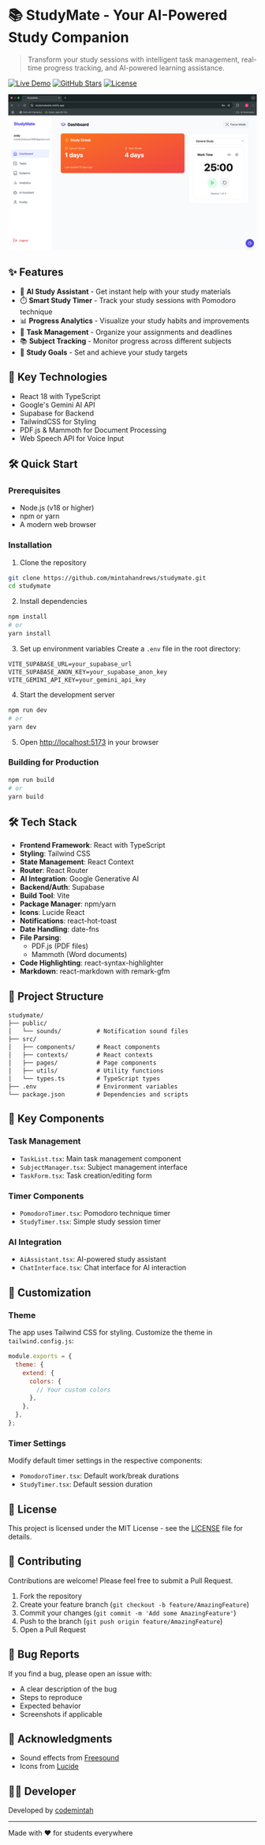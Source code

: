 # 📚 StudyMate - Your AI-Powered Study Companion

> Transform your study sessions with intelligent task management, real-time progress tracking, and AI-powered learning assistance.

[![Live Demo](https://img.shields.io/badge/Live-Demo-brightgreen)](https://studymatesite.netlify.app)
[![GitHub Stars](https://img.shields.io/github/stars/mintahandrews/studymate?style=social)](https://github.com/mintahandrews/studymate)
[![License](https://img.shields.io/badge/license-MIT-blue.svg)](LICENSE)

![StudyMate Preview](StudyMatePreview.png)

## ✨ Features
<meta name="google-site-verification" content="zjjca77NXRpOYbXCWvNwnSw7gh8PDbtsduHt-kT0e7k" />

- 🤖 **AI Study Assistant** - Get instant help with your study materials
- ⏱️ **Smart Study Timer** - Track your study sessions with Pomodoro technique
- 📊 **Progress Analytics** - Visualize your study habits and improvements
- 📝 **Task Management** - Organize your assignments and deadlines
- 📚 **Subject Tracking** - Monitor progress across different subjects
- 🎯 **Study Goals** - Set and achieve your study targets

## 🚀 Key Technologies

- React 18 with TypeScript
- Google's Gemini AI API
- Supabase for Backend
- TailwindCSS for Styling
- PDF.js & Mammoth for Document Processing
- Web Speech API for Voice Input

## 🛠️ Quick Start

### Prerequisites

- Node.js (v18 or higher)
- npm or yarn
- A modern web browser

### Installation

1. Clone the repository

```bash
git clone https://github.com/mintahandrews/studymate.git
cd studymate
```

2. Install dependencies

```bash
npm install
# or
yarn install
```

3. Set up environment variables
   Create a `.env` file in the root directory:

```env
VITE_SUPABASE_URL=your_supabase_url
VITE_SUPABASE_ANON_KEY=your_supabase_anon_key
VITE_GEMINI_API_KEY=your_gemini_api_key
```

4. Start the development server

```bash
npm run dev
# or
yarn dev
```

5. Open [http://localhost:5173](http://localhost:5173) in your browser

### Building for Production

```bash
npm run build
# or
yarn build
```

## 🛠️ Tech Stack

- **Frontend Framework**: React with TypeScript
- **Styling**: Tailwind CSS
- **State Management**: React Context
- **Router**: React Router
- **AI Integration**: Google Generative AI
- **Backend/Auth**: Supabase
- **Build Tool**: Vite
- **Package Manager**: npm/yarn
- **Icons**: Lucide React
- **Notifications**: react-hot-toast
- **Date Handling**: date-fns
- **File Parsing**:
  - PDF.js (PDF files)
  - Mammoth (Word documents)
- **Code Highlighting**: react-syntax-highlighter
- **Markdown**: react-markdown with remark-gfm

## 📁 Project Structure

```
studymate/
├── public/
│   └── sounds/          # Notification sound files
├── src/
│   ├── components/      # React components
│   ├── contexts/        # React contexts
│   ├── pages/           # Page components
│   ├── utils/           # Utility functions
│   └── types.ts         # TypeScript types
├── .env                 # Environment variables
└── package.json         # Dependencies and scripts
```

## 🔑 Key Components

### Task Management

- `TaskList.tsx`: Main task management component
- `SubjectManager.tsx`: Subject management interface
- `TaskForm.tsx`: Task creation/editing form

### Timer Components

- `PomodoroTimer.tsx`: Pomodoro technique timer
- `StudyTimer.tsx`: Simple study session timer

### AI Integration

- `AiAssistant.tsx`: AI-powered study assistant
- `ChatInterface.tsx`: Chat interface for AI interaction

## 🎨 Customization

### Theme

The app uses Tailwind CSS for styling. Customize the theme in `tailwind.config.js`:

```javascript
module.exports = {
  theme: {
    extend: {
      colors: {
        // Your custom colors
      },
    },
  },
};
```

### Timer Settings

Modify default timer settings in the respective components:

- `PomodoroTimer.tsx`: Default work/break durations
- `StudyTimer.tsx`: Default session duration

## 📝 License

This project is licensed under the MIT License - see the [LICENSE](licensee.md) file for details.

## 🤝 Contributing

Contributions are welcome! Please feel free to submit a Pull Request.

1. Fork the repository
2. Create your feature branch (`git checkout -b feature/AmazingFeature`)
3. Commit your changes (`git commit -m 'Add some AmazingFeature'`)
4. Push to the branch (`git push origin feature/AmazingFeature`)
5. Open a Pull Request

## 🐛 Bug Reports

If you find a bug, please open an issue with:

- A clear description of the bug
- Steps to reproduce
- Expected behavior
- Screenshots if applicable

## 🙏 Acknowledgments

- Sound effects from [Freesound](https://freesound.org/)
- Icons from [Lucide](https://lucide.dev/)

## 👨‍💻 Developer

Developed by [codemintah](https://github.com/mintahandrews)

---

Made with ❤️ for students everywhere
